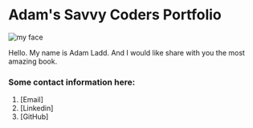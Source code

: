 # Adam's Savvy Coders Portfolio

![my face](https://scontent-ort2-1.xx.fbcdn.net/v/t1.0-9/32157227_10160435079675654_7290917867854233600_n.jpg?_nc_cat=0&oh=beca2fbbc7b09e06761d933647fe8dea&oe=5B79C1FC)

Hello. My name is Adam Ladd. And I would like share with you the most amazing book.


### Some contact information here:

1. [Email]
2. [Linkedin]
3. [GitHub]